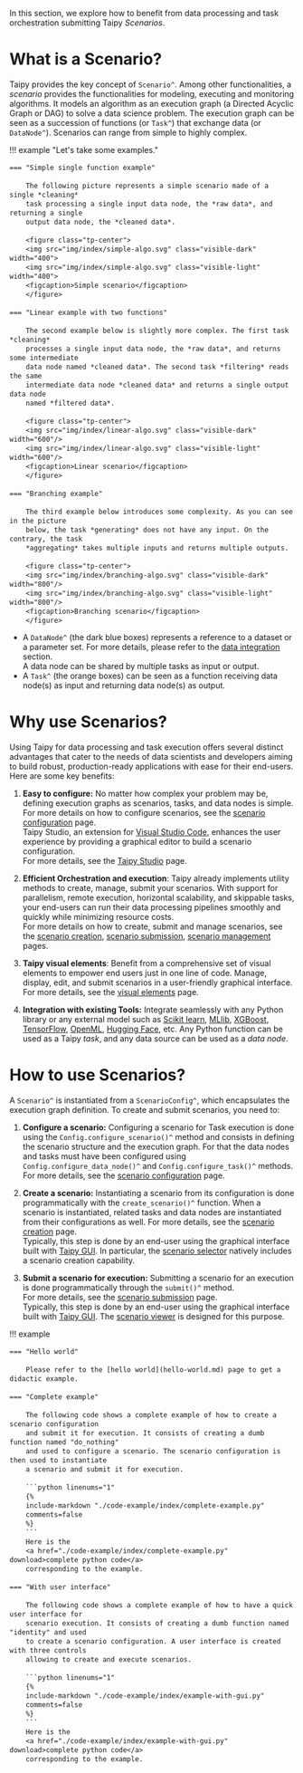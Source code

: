 In this section, we explore how to benefit from data processing and task orchestration
submitting Taipy *Scenarios*.

# What is a Scenario?

Taipy provides the key concept of `Scenario^`. Among other functionalities,
a *scenario* provides the functionalities for modeling, executing and monitoring algorithms.
It models an algorithm as an execution graph (a Directed Acyclic Graph or DAG) to solve
a data science problem. The execution graph can be seen as a succession of functions
(or `Task^`) that exchange data (or `DataNode^`). Scenarios can range from simple to
highly complex.

!!! example "Let's take some examples."

    === "Simple single function example"

        The following picture represents a simple scenario made of a single *cleaning*
        task processing a single input data node, the *raw data*, and returning a single
        output data node, the *cleaned data*.

        <figure class="tp-center">
        <img src="img/index/simple-algo.svg" class="visible-dark" width="400">
        <img src="img/index/simple-algo.svg" class="visible-light" width="400">
        <figcaption>Simple scenario</figcaption>
        </figure>

    === "Linear example with two functions"

        The second example below is slightly more complex. The first task *cleaning*
        processes a single input data node, the *raw data*, and returns some intermediate
        data node named *cleaned data*. The second task *filtering* reads the same
        intermediate data node *cleaned data* and returns a single output data node
        named *filtered data*.

        <figure class="tp-center">
        <img src="img/index/linear-algo.svg" class="visible-dark" width="600"/>
        <img src="img/index/linear-algo.svg" class="visible-light" width="600"/>
        <figcaption>Linear scenario</figcaption>
        </figure>

    === "Branching example"

        The third example below introduces some complexity. As you can see in the picture
        below, the task *generating* does not have any input. On the contrary, the task
        *aggregating* takes multiple inputs and returns multiple outputs.

        <figure class="tp-center">
        <img src="img/index/branching-algo.svg" class="visible-dark" width="800"/>
        <img src="img/index/branching-algo.svg" class="visible-light" width="800"/>
        <figcaption>Branching scenario</figcaption>
        </figure>

- A `DataNode^` (the dark blue boxes) represents a reference to a dataset or a parameter
    set. For more details, please refer to the [data integration](../data-integration/index.md)
    section.<br/>
    A data node can be shared by multiple tasks as input or output.
- A `Task^` (the orange boxes) can be seen as a function receiving data node(s) as input
    and returning data node(s) as output.

# Why use Scenarios?

Using Taipy for data processing and task execution offers several distinct advantages
that cater to the needs of data scientists and developers aiming to build robust,
production-ready applications with ease for their end-users. Here are some key benefits:

1. **Easy to configure:**
    No matter how complex your problem may be, defining execution graphs as scenarios, tasks,
    and data nodes is simple. For more details on how to configure scenarios, see the
    [scenario configuration](scenario-config.md) page. <br>
    Taipy Studio, an extension for [Visual Studio Code](https://code.visualstudio.com/),
    enhances the user experience by providing a graphical editor to build a scenario configuration.
    <br>
    For more details, see the [Taipy Studio](../../ecosystem/studio/index.md) page.

2. **Efficient Orchestration and execution**:
    Taipy already implements utility methods to create, manage, submit your scenarios.
    With support for parallelism, remote execution, horizontal scalability, and skippable
    tasks, your end-users can run their data processing pipelines smoothly and quickly while
    minimizing resource costs. <br>
    For more details on how to create, submit and manage scenarios,
    see the [scenario creation](scenario-creation.md), [scenario submission](scenario-submission.md),
    [scenario management](../sdm/scenario/index.md) pages.

3. **Taipy visual elements**:
    Benefit from a comprehensive set of visual elements to empower end users just in one line
    of code. Manage, display, edit, and submit scenarios in a user-friendly graphical interface.
    <br>
    For more details, see the [visual elements](vizelmts.md) page.<br>

4.  **Integration with existing Tools:**
    Integrate seamlessly with any Python library or any external model such as
    [Scikit learn](https://scikit-learn.org/),
    [MLlib](https://spark.apache.org/docs/latest/ml-guide.html),
    [XGBoost](https://xgboost.readthedocs.io/en/stable/),
    [TensorFlow](https://www.tensorflow.org/),
    [OpenML](https://www.openml.org/), [Hugging Face](https://huggingface.co/), etc.
    Any Python function can be used as a Taipy *task*, and any data source can be used as
    a *data node*.

# How to use Scenarios?

A `Scenario^` is instantiated from a `ScenarioConfig^`, which encapsulates the execution graph
definition. To create and submit scenarios, you need to:

1. **Configure a scenario:**
    Configuring a scenario for Task execution is done using the `Config.configure_scenario()^`
    method and consists in defining the scenario structure and the execution graph. For that
    the data nodes and tasks must have been configured using `Config.configure_data_node()^`
    and `Config.configure_task()^` methods.
    <br>
    For more details, see the [scenario configuration](scenario-config.md) page.

2. **Create a scenario:**
    Instantiating a scenario from its configuration is done programmatically with the
    `create_scenario()^` function. When a scenario is instantiated, related tasks and data nodes
    are instantiated from their configurations as well.
    For more details, see the [scenario creation](scenario-creation.md) page.<br>
    Typically, this step is done by an end-user using the graphical interface built with
    [Taipy GUI](../../gui/index.md). In particular, the
    [scenario selector](../../../refmans/gui/viselements/corelements/scenario_selector.md) natively includes a
    scenario creation capability.

3. **Submit a scenario for execution:**
    Submitting a scenario for an execution is done programmatically through the `submit()^`
    method. <br>
    For more details, see the [scenario submission](scenario-submission.md) page.<br>
    Typically, this step is done by an end-user using the graphical interface built with
    [Taipy GUI](../../gui/index.md). The [scenario viewer](../../../refmans/gui/viselements/corelements/scenario.md) is
    designed for this purpose.


!!! example

    === "Hello world"

        Please refer to the [hello world](hello-world.md) page to get a didactic example.

    === "Complete example"

        The following code shows a complete example of how to create a scenario configuration
        and submit it for execution. It consists of creating a dumb function named "do_nothing"
        and used to configure a scenario. The scenario configuration is then used to instantiate
        a scenario and submit it for execution.

        ```python linenums="1"
        {%
        include-markdown "./code-example/index/complete-example.py"
        comments=false
        %}
        ```
        Here is the
        <a href="./code-example/index/complete-example.py" download>complete python code</a>
        corresponding to the example.

    === "With user interface"

        The following code shows a complete example of how to have a quick user interface for
        scenario execution. It consists of creating a dumb function named "identity" and used
        to create a scenario configuration. A user interface is created with three controls
        allowing to create and execute scenarios.

        ```python linenums="1"
        {%
        include-markdown "./code-example/index/example-with-gui.py"
        comments=false
        %}
        ```
        Here is the
        <a href="./code-example/index/example-with-gui.py" download>complete python code</a>
        corresponding to the example.
